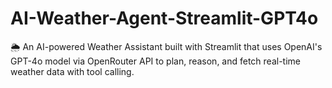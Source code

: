 # AI-Weather-Agent-Streamlit-GPT4o
🌦️ An AI-powered Weather Assistant built with Streamlit that uses OpenAI's GPT-4o model via OpenRouter API to plan, reason, and fetch real-time weather data with tool calling.
